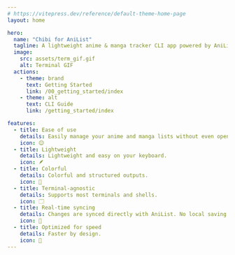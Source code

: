 ```yaml
---
# https://vitepress.dev/reference/default-theme-home-page
layout: home

hero:
  name: "Chibi for AniList"
  tagline: A lightweight anime & manga tracker CLI app powered by AniList.
  image: 
    src: assets/term_gif.gif
    alt: Terminal GIF
  actions:
    - theme: brand
      text: Getting Started
      link: /00_getting_started/index
    - theme: alt
      text: CLI Guide
      link: /getting_started/index

features:
  - title: Ease of use
    details: Easily manage your anime and manga lists without even opening your browser.
    icon: 😊
  - title: Lightweight
    details: Lightweight and easy on your keyboard.
    icon: 🪶
  - title: Colorful
    details: Colorful and structured outputs.
    icon: 🌈
  - title: Terminal-agnostic
    details: Supports most terminals and shells.
    icon: 🗔
  - title: Real-time syncing
    details: Changes are synced directly with AniList. No local saving BS.
    icon: 🔄
  - title: Optimized for speed
    details: Faster by design.
    icon: 🚀
---
```


